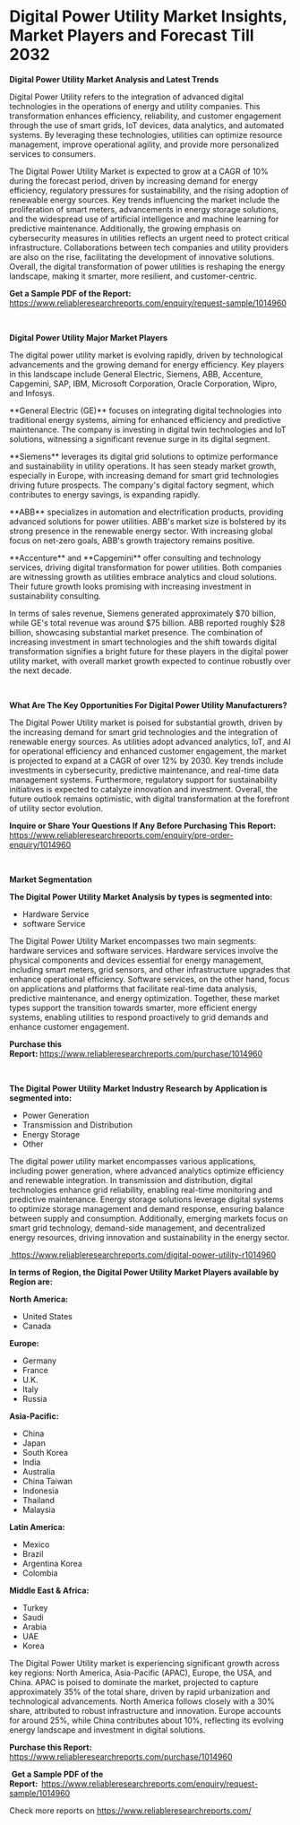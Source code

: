 <p><h1>Digital Power Utility Market Insights, Market Players and Forecast Till 2032</h1></p><p><strong>Digital Power Utility Market Analysis and Latest Trends</strong></p>
<p><p>Digital Power Utility refers to the integration of advanced digital technologies in the operations of energy and utility companies. This transformation enhances efficiency, reliability, and customer engagement through the use of smart grids, IoT devices, data analytics, and automated systems. By leveraging these technologies, utilities can optimize resource management, improve operational agility, and provide more personalized services to consumers.</p><p>The Digital Power Utility Market is expected to grow at a CAGR of 10% during the forecast period, driven by increasing demand for energy efficiency, regulatory pressures for sustainability, and the rising adoption of renewable energy sources. Key trends influencing the market include the proliferation of smart meters, advancements in energy storage solutions, and the widespread use of artificial intelligence and machine learning for predictive maintenance. Additionally, the growing emphasis on cybersecurity measures in utilities reflects an urgent need to protect critical infrastructure. Collaborations between tech companies and utility providers are also on the rise, facilitating the development of innovative solutions. Overall, the digital transformation of power utilities is reshaping the energy landscape, making it smarter, more resilient, and customer-centric.</p></p>
<p><strong>Get a Sample PDF of the Report:&nbsp;</strong> <a href="https://www.reliableresearchreports.com/enquiry/request-sample/1014960?utm_campaign=3020&utm_medium=2&utm_source=Github&utm_content=ia&utm_term=06032025&utm_id=digital-power-utility">https://www.reliableresearchreports.com/enquiry/request-sample/1014960</a></p>
<p>&nbsp;</p>
<p><strong>Digital Power Utility Major Market Players</strong></p>
<p><p>The digital power utility market is evolving rapidly, driven by technological advancements and the growing demand for energy efficiency. Key players in this landscape include General Electric, Siemens, ABB, Accenture, Capgemini, SAP, IBM, Microsoft Corporation, Oracle Corporation, Wipro, and Infosys.</p><p>**General Electric (GE)** focuses on integrating digital technologies into traditional energy systems, aiming for enhanced efficiency and predictive maintenance. The company is investing in digital twin technologies and IoT solutions, witnessing a significant revenue surge in its digital segment.</p><p>**Siemens** leverages its digital grid solutions to optimize performance and sustainability in utility operations. It has seen steady market growth, especially in Europe, with increasing demand for smart grid technologies driving future prospects. The company's digital factory segment, which contributes to energy savings, is expanding rapidly.</p><p>**ABB** specializes in automation and electrification products, providing advanced solutions for power utilities. ABB's market size is bolstered by its strong presence in the renewable energy sector. With increasing global focus on net-zero goals, ABB's growth trajectory remains positive.</p><p>**Accenture** and **Capgemini** offer consulting and technology services, driving digital transformation for power utilities. Both companies are witnessing growth as utilities embrace analytics and cloud solutions. Their future growth looks promising with increasing investment in sustainability consulting.</p><p>In terms of sales revenue, Siemens generated approximately $70 billion, while GE's total revenue was around $75 billion. ABB reported roughly $28 billion, showcasing substantial market presence. The combination of increasing investment in smart technologies and the shift towards digital transformation signifies a bright future for these players in the digital power utility market, with overall market growth expected to continue robustly over the next decade.</p></p>
<p>&nbsp;</p>
<p><strong>What Are The Key Opportunities For Digital Power Utility Manufacturers?</strong></p>
<p><p>The Digital Power Utility market is poised for substantial growth, driven by the increasing demand for smart grid technologies and the integration of renewable energy sources. As utilities adopt advanced analytics, IoT, and AI for operational efficiency and enhanced customer engagement, the market is projected to expand at a CAGR of over 12% by 2030. Key trends include investments in cybersecurity, predictive maintenance, and real-time data management systems. Furthermore, regulatory support for sustainability initiatives is expected to catalyze innovation and investment. Overall, the future outlook remains optimistic, with digital transformation at the forefront of utility sector evolution.</p></p>
<p><strong>Inquire or Share Your Questions If Any Before Purchasing This Report:</strong> <a href="https://www.reliableresearchreports.com/enquiry/pre-order-enquiry/1014960?utm_campaign=3020&utm_medium=2&utm_source=Github&utm_content=ia&utm_term=06032025&utm_id=digital-power-utility">https://www.reliableresearchreports.com/enquiry/pre-order-enquiry/1014960</a></p>
<p>&nbsp;</p>
<p><strong>Market Segmentation</strong></p>
<p><strong>The Digital Power Utility Market Analysis by types is segmented into:</strong></p>
<p><ul><li>Hardware Service</li><li>software Service</li></ul></p>
<p><p>The Digital Power Utility Market encompasses two main segments: hardware services and software services. Hardware services involve the physical components and devices essential for energy management, including smart meters, grid sensors, and other infrastructure upgrades that enhance operational efficiency. Software services, on the other hand, focus on applications and platforms that facilitate real-time data analysis, predictive maintenance, and energy optimization. Together, these market types support the transition towards smarter, more efficient energy systems, enabling utilities to respond proactively to grid demands and enhance customer engagement.</p></p>
<p><strong>Purchase this Report:&nbsp;</strong><a href="https://www.reliableresearchreports.com/purchase/1014960?utm_campaign=3020&utm_medium=2&utm_source=Github&utm_content=ia&utm_term=06032025&utm_id=digital-power-utility">https://www.reliableresearchreports.com/purchase/1014960</a></p>
<p>&nbsp;</p>
<p><strong>The Digital Power Utility Market Industry Research by Application is segmented into:</strong></p>
<p><ul><li>Power Generation</li><li>Transmission and Distribution</li><li>Energy Storage</li><li>Other</li></ul></p>
<p><p>The digital power utility market encompasses various applications, including power generation, where advanced analytics optimize efficiency and renewable integration. In transmission and distribution, digital technologies enhance grid reliability, enabling real-time monitoring and predictive maintenance. Energy storage solutions leverage digital systems to optimize storage management and demand response, ensuring balance between supply and consumption. Additionally, emerging markets focus on smart grid technology, demand-side management, and decentralized energy resources, driving innovation and sustainability in the energy sector.</p></p>
<p><a href="https://www.reliableresearchreports.com/digital-power-utility-r1014960?utm_campaign=3020&utm_medium=2&utm_source=Github&utm_content=ia&utm_term=06032025&utm_id=digital-power-utility">&nbsp;https://www.reliableresearchreports.com/digital-power-utility-r1014960</a></p>
<p><strong>In terms of Region, the Digital Power Utility Market Players available by Region are:</strong></p>
<p>
    <p> <strong> North America: </strong>
        <ul>
            <li>United States</li>
            <li>Canada</li>
        </ul>
        </p> 
    <p> <strong> Europe: </strong>
        <ul>
            <li>Germany</li>
            <li>France</li>
            <li>U.K.</li>
            <li>Italy</li>
            <li>Russia</li>
        </ul>
        </p> 
    <p> <strong> Asia-Pacific: </strong>
        <ul>
            <li>China</li>
            <li>Japan</li>
            <li>South Korea</li>
            <li>India</li>
            <li>Australia</li>
            <li>China Taiwan</li>
            <li>Indonesia</li>
            <li>Thailand</li>
            <li>Malaysia</li>
        </ul>
        </p> 
    <p> <strong> Latin America: </strong>
        <ul>
            <li>Mexico</li>
            <li>Brazil</li>
            <li>Argentina Korea</li>
            <li>Colombia</li>
        </ul>
        </p> 
    <p> <strong> Middle East & Africa: </strong>
        <ul>
            <li>Turkey</li>
            <li>Saudi</li>
            <li>Arabia</li>
            <li>UAE</li>
            <li>Korea</li>
        </ul>
    </p>
    </p>
<p><p>The Digital Power Utility market is experiencing significant growth across key regions: North America, Asia-Pacific (APAC), Europe, the USA, and China. APAC is poised to dominate the market, projected to capture approximately 35% of the total share, driven by rapid urbanization and technological advancements. North America follows closely with a 30% share, attributed to robust infrastructure and innovation. Europe accounts for around 25%, while China contributes about 10%, reflecting its evolving energy landscape and investment in digital solutions.</p></p>
<p><strong>Purchase this Report: </strong><a href="https://www.reliableresearchreports.com/purchase/1014960?utm_campaign=3020&utm_medium=2&utm_source=Github&utm_content=ia&utm_term=06032025&utm_id=digital-power-utility">https://www.reliableresearchreports.com/purchase/1014960</a></p>
<p>&nbsp;<strong>Get a Sample PDF of the Report:&nbsp;&nbsp;</strong><a href="https://www.reliableresearchreports.com/enquiry/request-sample/1014960?utm_campaign=3020&utm_medium=2&utm_source=Github&utm_content=ia&utm_term=06032025&utm_id=digital-power-utility">https://www.reliableresearchreports.com/enquiry/request-sample/1014960</a></p>
<p><strong></strong></p>
<p>Check more reports on <a href="https://www.reliableresearchreports.com/?utm_campaign=3020&utm_medium=2&utm_source=Github&utm_content=ia&utm_term=06032025&utm_id=digital-power-utility">https://www.reliableresearchreports.com/</a></p>